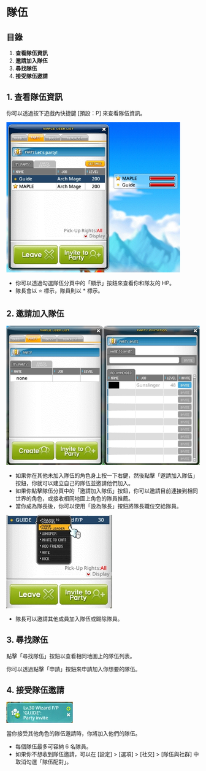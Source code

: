 # 隊伍
## 目錄
1.  **查看隊伍資訊**
2.  **邀請加入隊伍**
3.  **尋找隊伍**
4.  **接受隊伍邀請**
## 1. 查看隊伍資訊

你可以透過按下遊戲內快捷鍵 \[預設：P\] 來查看隊伍資訊。

![](/images/msn-101/beginners-guide/friends-and-guild/image_1747236366284_964.png)

*   你可以透過勾選隊伍分頁中的「顯示」按鈕來查看你和隊友的 HP。
*   隊長會以 ⭐ 標示，隊員則以 \* 標示。
## 2. 邀請加入隊伍

![](/images/msn-101/beginners-guide/friends-and-guild/image_1747236366284_8.png)

*   如果你在其他未加入隊伍的角色身上按一下右鍵，然後點擊「邀請加入隊伍」按鈕，你就可以建立自己的隊伍並邀請他們加入。
*   如果你點擊隊伍分頁中的「邀請加入隊伍」按鈕，你可以邀請目前連接到相同世界的角色，或接收相同地圖上角色的隊員推薦。
*   當你成為隊長後，你可以使用「設為隊長」按鈕將隊長職位交給隊員。

![](/images/msn-101/beginners-guide/friends-and-guild/image_1747236366284_733.png)

*   隊長可以邀請其他成員加入隊伍或踢除隊員。
## 3. 尋找隊伍

點擊「尋找隊伍」按鈕以查看相同地圖上的隊伍列表。

你可以透過點擊「申請」按鈕來申請加入你想要的隊伍。

## 4. 接受隊伍邀請

![](/images/msn-101/beginners-guide/friends-and-guild/image_1747236366284_256.png)

當你接受其他角色的隊伍邀請時，你將加入他們的隊伍。

*   每個隊伍最多可容納 6 名隊員。
*   如果你不想收到隊伍邀請，可以在 \[設定\] > \[選項\] > \[社交\] > \[隊伍與社群\] 中取消勾選「隊伍配對」。